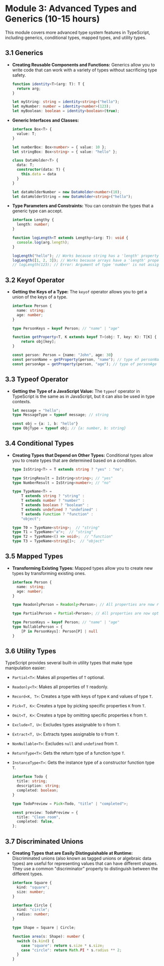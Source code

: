 # Module 3: Advanced Types and Generics (10-15 hours)

This module covers more advanced type system features in TypeScript, including generics, conditional types, mapped types, and utility types.

## 3.1 Generics

*   **Creating Reusable Components and Functions:** Generics allow you to write code that can work with a variety of types without sacrificing type safety.

    ```typescript
    function identity<T>(arg: T): T {
      return arg;
    }

    let myString: string = identity<string>("hello");
    let myNumber: number = identity<number>(123);
    let myBoolean: boolean = identity<boolean>(true);
    ```

*   **Generic Interfaces and Classes:**

    ```typescript
    interface Box<T> {
      value: T;
    }

    let numberBox: Box<number> = { value: 10 };
    let stringBox: Box<string> = { value: "hello" };

    class DataHolder<T> {
      data: T;
      constructor(data: T) {
        this.data = data
      }
    }

    let dataHolderNumber = new DataHolder<number>(10);
    let dataHolderString = new DataHolder<string>("hello");
    ```

*   **Type Parameters and Constraints:** You can constrain the types that a generic type can accept.

    ```typescript
    interface Lengthy {
      length: number;
    }

    function logLength<T extends Lengthy>(arg: T): void {
      console.log(arg.length);
    }

    logLength("hello"); // Works because string has a 'length' property
    logLength([1, 2, 3]); // Works because arrays have a 'length' property
    // logLength(123); // Error: Argument of type 'number' is not assignable to parameter of type 'Lengthy'.
    ```

## 3.2 Keyof Operator

*   **Getting the Keys of a Type:** The `keyof` operator allows you to get a union of the keys of a type.

    ```typescript
    interface Person {
      name: string;
      age: number;
    }

    type PersonKeys = keyof Person; // "name" | "age"

    function getProperty<T, K extends keyof T>(obj: T, key: K): T[K] {
        return obj[key];
    }

    const person: Person = {name: "John", age: 30}
    const personName = getProperty(person, "name"); // type of personName is string
    const personAge = getProperty(person, "age"); // type of personAge is number

    ```

## 3.3 Typeof Operator

*   **Getting the Type of a JavaScript Value:** The `typeof` operator in TypeScript is the same as in JavaScript, but it can also be used in type contexts.

    ```typescript
    let message = "hello";
    type MessageType = typeof message; // string

    const obj = {a: 1, b: "hello"}
    type ObjType = typeof obj; // {a: number, b: string}
    ```

## 3.4 Conditional Types

*   **Creating Types that Depend on Other Types:** Conditional types allow you to create types that are determined based on a condition.

    ```typescript
    type IsString<T> = T extends string ? "yes" : "no";

    type StringResult = IsString<string>; // "yes"
    type NumberResult = IsString<number>; // "no"

    type TypeName<T> =
        T extends string ? "string" :
        T extends number ? "number" :
        T extends boolean ? "boolean" :
        T extends undefined ? "undefined" :
        T extends Function ? "function" :
        "object";

    type T0 = TypeName<string>;  // "string"
    type T1 = TypeName<"a">;  // "string"
    type T2 = TypeName<() => void>;  // "function"
    type T3 = TypeName<string[]>;  // "object"
    ```

## 3.5 Mapped Types

*   **Transforming Existing Types:** Mapped types allow you to create new types by transforming existing ones.

    ```typescript
    interface Person {
      name: string;
      age: number;
    }

    type ReadonlyPerson = Readonly<Person>; // All properties are now readonly

    type PartialPerson = Partial<Person>; // All properties are now optional

    type PersonKeys = keyof Person; // "name" | "age"
    type NullablePerson = {
        [P in PersonKeys]: Person[P] | null
    }
    ```

## 3.6 Utility Types

TypeScript provides several built-in utility types that make type manipulation easier:

*   `Partial<T>`: Makes all properties of `T` optional.
*   `Readonly<T>`: Makes all properties of `T` readonly.
*   `Record<K, T>`: Creates a type with keys of type `K` and values of type `T`.
*   `Pick<T, K>`: Creates a type by picking specific properties `K` from `T`.
*   `Omit<T, K>`: Creates a type by omitting specific properties `K` from `T`.
*   `Exclude<T, U>`: Excludes types assignable to `U` from `T`.
*   `Extract<T, U>`: Extracts types assignable to `U` from `T`.
*   `NonNullable<T>`: Excludes `null` and `undefined` from `T`.
*   `ReturnType<T>`: Gets the return type of a function type `T`.
*   `InstanceType<T>`: Gets the instance type of a constructor function type `T`.

    ```typescript
    interface Todo {
      title: string;
      description: string;
      completed: boolean;
    }

    type TodoPreview = Pick<Todo, "title" | "completed">;

    const preview: TodoPreview = {
      title: "Clean room",
      completed: false,
    };
    ```

## 3.7 Discriminated Unions

*   **Creating Types that are Easily Distinguishable at Runtime:** Discriminated unions (also known as tagged unions or algebraic data types) are useful for representing values that can have different shapes. They use a common "discriminator" property to distinguish between the different types.

    ```typescript
    interface Square {
      kind: "square";
      size: number;
    }

    interface Circle {
      kind: "circle";
      radius: number;
    }

    type Shape = Square | Circle;

    function area(s: Shape): number {
      switch (s.kind) {
        case "square": return s.size * s.size;
        case "circle": return Math.PI * s.radius ** 2;
      }
    }
    ```
